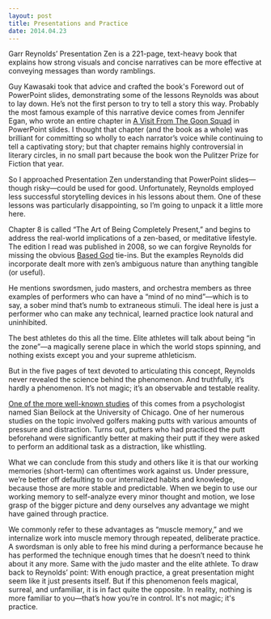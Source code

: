 ```yaml
---
layout: post
title: Presentations and Practice
date: 2014.04.23
---
```


Garr Reynolds’ Presentation Zen is a 221-page, text-heavy book that explains how strong visuals and concise narratives can be more effective at conveying messages than wordy ramblings. 

Guy Kawasaki took that advice and crafted the book's Foreword out of PowerPoint slides, demonstrating some of the lessons Reynolds was about to lay down. He’s not the first person to try to tell a story this way. Probably the most famous example of this narrative device comes from Jennifer Egan, who wrote an entire chapter in [A Visit From The Goon Squad](http://www.amazon.com/Visit-Goon-Squad-Jennifer-Egan/dp/0307477479) in PowerPoint slides. I thought that chapter (and the book as a whole) was brilliant for committing so wholly to each narrator’s voice while continuing to tell a captivating story; but that chapter remains highly controversial in literary circles, in no small part because the book won the Pulitzer Prize for Fiction that year. 

So I approached Presentation Zen understanding that PowerPoint slides—though risky—could be used for good. Unfortunately, Reynolds employed less successful storytelling devices in his lessons about them. One of these lessons was particularly disappointing, so I’m going to unpack it a little more here.

Chapter 8 is called “The Art of Being Completely Present,” and begins to address the real-world implications of a zen-based, or meditative lifestyle. The edition I read was published in 2008, so we can forgive Reynolds for missing the obvious [Based God](http://en.wikipedia.org/wiki/Lil_B) tie-ins. But the examples Reynolds did incorporate dealt more with zen’s ambiguous nature than anything tangible (or useful).

He mentions swordsmen, judo masters, and orchestra members as three examples of performers who can have a “mind of no mind”—which is to say, a sober mind that’s numb to extraneous stimuli. The ideal here is just a performer who can make any technical, learned practice look natural and uninhibited. 

The best athletes do this all the time. Elite athletes will talk about being “in the zone”—a magically serene place in which the world stops spinning, and nothing exists except you and your supreme athleticism. 

But in the five pages of text devoted to articulating this concept, Reynolds never revealed the science behind the phenomenon. And truthfully, it’s hardly a phenomenon. It’s not magic; it’s an observable and testable reality. 

[One of the more well-known studies](http://news.uchicago.edu/article/2010/09/21/psychologist-shows-why-we-choke-under-pressure-and-how-avoid-it) of this comes from a psychologist named Sian Beilock at the University of Chicago. One of her numerous studies on the topic involved golfers making putts with various amounts of pressure and distraction. Turns out, putters who had practiced the putt beforehand were significantly better at making their putt if they were asked to perform an additional task as a distraction, like whistling.

What we can conclude from this study and others like it is that our working memories (short-term) can oftentimes work against us. Under pressure, we’re better off defaulting to our internalized habits and knowledge, because those are more stable and predictable. When we begin to use our working memory to self-analyze every minor thought and motion, we lose grasp of the bigger picture and deny ourselves any advantage we might have gained through practice. 

We commonly refer to these advantages as “muscle memory,” and we internalize work into muscle memory through repeated, deliberate practice. A swordsman is only able to free his mind during a performance because he has performed the technique enough times that he doesn’t need to think about it any more. Same with the judo master and the elite athlete. To draw back to Reynolds’ point: With enough practice, a great presentation might seem like it just presents itself. But if this phenomenon feels magical, surreal, and unfamiliar, it is in fact quite the opposite. In reality, nothing is more familiar to you—that’s how you’re in control. It's not magic; it's practice.